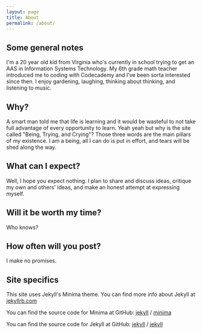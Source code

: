 ```yaml
---
layout: page
title: About
permalink: /about/
---
```


## Some general notes

I'm a 20 year old kid from Virginia who's currently in school trying to get an AAS in Information Systems Technology. My 6th grade math teacher introduced me to coding with Codecademy and I've been sorta interested since then. I enjoy gardening, laughing, thinking about thinking, and listening to music.

## Why?
  
A smart man told me that life is learning and it would be wasteful to not take full advantage of every opportunity to learn. Yeah yeah but why is the site called "Being, Trying, and Crying"? Those three words are the main pillars of my existence. I am a being, all I can do is put in effort, and tears will be shed along the way. 
## What can I expect?

Well, I hope you expect nothing. I plan to share and discuss ideas, critique my own and others' ideas, and make an honest attempt at expressing myself.

## Will it be worth my time?

Who knows?

## How often will you post?

I make no promises.

## Site specifics
This site uses Jekyll's Minima theme. You can find more info about Jekyll at [jekyllrb.com](https://jekyllrb.com/)

You can find the source code for Minima at GitHub:
[jekyll][jekyll-organization] /
[minima](https://github.com/jekyll/minima)

You can find the source code for Jekyll at GitHub:
[jekyll][jekyll-organization] /
[jekyll](https://github.com/jekyll/jekyll)


[jekyll-organization]: https://github.com/jekyll


